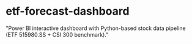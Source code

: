 # etf-forecast-dashboard
"Power BI interactive dashboard with Python-based stock data pipeline (ETF 515980.SS + CSI 300 benchmark)."
